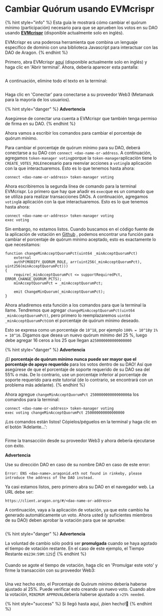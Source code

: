 # Cambiar Quórum usando EVMcrispr

{% hint style="info" %}
Esta guía le mostrará cómo cambiar el quórum mínimo (participación) necesario para que se aprueben los votos en su DAO usando [**EVMcrispr**](https://evm-crispr.blossom.software/#/) (disponible actualmente solo en inglés).

EVMcrispr es una poderosa herramienta que combina un lenguaje específico de dominio con una biblioteca Javascript para interactuar con las DAO de Aragon.
{% endhint %}

Primero, abra EVMcrispr [aquí](https://evm-crispr.blossom.software/#/) (disponible actualmente solo en inglés) y haga clic en 'Abrir terminal'. Ahora, debería aparecer esta pantalla:

<figure><img src="../../../../.gitbook/assets/crisper1.png" alt=""><figcaption></figcaption></figure>

A continuación, elimine todo el texto en la terminal:

<figure><img src="../../../../.gitbook/assets/crisper2.png" alt=""><figcaption></figcaption></figure>

Haga clic en 'Conectar' para conectarse a su proveedor Web3 (Metamask para la mayoría de los usuarios).

{% hint style="danger" %}
**Advertencia**

Asegúrese de conectar una cuenta a EVMcrispr que también tenga permiso de firma en su DAO.
{% endhint %}

Ahora vamos a escribir los comandos para cambiar el porcentaje de quórum mínimo.

Para cambiar el porcentaje de quórum mínimo para su DAO, deberá conectarse a su DAO con `connect <dao-name-or-address`. A continuación, agregamos `token-manager voting`porque la `token-manager`aplicación tiene lo `CREATE_VOTES_ROLE`necesario para reenviar acciones a `voting`la aplicación con la que interactuaremos. Esto es lo que tenemos hasta ahora:

```
connect <dao-name-or-address> token-manager voting
```

Ahora escribiremos la segunda línea de comando para la terminal EVMcrispr. Lo primero que hay que añadir es `exec`que es un comando que se utiliza para realizar transacciones DAOs. A continuación, agregamos `voting`la aplicación con la que interactuaremos. Esto es lo que tenemos hasta ahora:

```
connect <dao-name-or-address> token-manager voting
exec voting
```

Sin embargo, no estamos listos. Cuando buscamos en el código fuente de la aplicación de votación en [Github](https://github.com/aragon/aragon-apps/blob/631048d54b9cc71058abb8bd7c17f6738755d950/apps/voting/contracts/Voting.sol) , podemos encontrar una función para cambiar el porcentaje de quórum mínimo aceptado, esto es exactamente lo que necesitamos:

```solidity
function changeMinAcceptQuorumPct(uint64 _minAcceptQuorumPct)
    external
    authP(MODIFY_QUORUM_ROLE, arr(uint256(_minAcceptQuorumPct), uint256(minAcceptQuorumPct)))
{
    require(_minAcceptQuorumPct <= supportRequiredPct, ERROR_CHANGE_QUORUM_PCTS);
    minAcceptQuorumPct = _minAcceptQuorumPct;

    emit ChangeMinQuorum(_minAcceptQuorumPct);
}
```

Ahora añadiremos esta función a los comandos para que la terminal la llame. Tendremos que agregar `changeMinAcceptQuorumPct(uint64 _minAcceptQuorumPct)`, pero primero lo reemplazaremos `uint64 _minAcceptQuorumPct`con el porcentaje de quórum mínimo deseado.

Esto se expresa como un porcentaje de `10^18`, por ejemplo `100% = 10^18`y `1% = 10^16`. Digamos que desea un nuevo quórum mínimo del 25 %, luego debe agregar 16 ceros a los 25 que llegan a`250000000000000000`

{% hint style="danger" %}
**Advertencia**

¡El **porcentaje de quórum mínimo nunca puede ser mayor que el porcentaje de apoyo requerido** para los votos dentro de su DAO! Así que asegúrese de que el porcentaje de soporte requerido de su DAO sea del 55% o más. De lo contrario, use un porcentaje inferior al porcentaje de soporte requerido para este tutorial (de lo contrario, se encontrará con un problema más adelante).
{% endhint %}

Ahora agregue `changeMinAcceptQuorumPct 250000000000000000`a los comandos para la terminal:

```
connect <dao-name-or-address> token-manager voting
exec voting changeMinAcceptQuorumPct 250000000000000000
```

¡Los comandos están listos! Cópielos/péguelos en la terminal y haga clic en el botón 'Adelante...':

<figure><img src="../../../../.gitbook/assets/crisper3.png" alt=""><figcaption></figcaption></figure>

Firme la transacción desde su proveedor Web3 y ahora debería ejecutarse con éxito.

**Advertencia**

Use su dirección DAO en caso de su nombre DAO en caso de este error:

`Error: ENS <dao-name>.aragonid.eth not found in rinkeby, please introduce the address of the DAO instead.`

Ya casi estamos listos, pero primero abra su DAO en el navegador web. La URL debe ser:

`https://client.aragon.org/#/<dao-name-or-address>`

A continuación, vaya a la aplicación de votación, ya que este cambio ha generado automáticamente un voto. Ahora usted (y suficientes miembros de su DAO) deben aprobar la votación para que se apruebe:

<figure><img src="../../../../.gitbook/assets/crisper4.png" alt=""><figcaption></figcaption></figure>

{% hint style="danger" %}
**Advertencia**

La voluntad de cambio sólo podrá ser **promulgada** cuando se haya agotado el tiempo de votación restante. En el caso de este ejemplo, el Tiempo Restante es`23H:59M:12S`☝
{% endhint %}

​Cuando se agote el tiempo de votación, haga clic en 'Promulgar este voto' y firme la transacción con su proveedor Web3:

<figure><img src="../../../../.gitbook/assets/crisper5.png" alt=""><figcaption></figcaption></figure>

​Una vez hecho esto, el Porcentaje de Quórum mínimo debería haberse ajustado al 25%. Puede verificar esto creando un nuevo voto. Cuando abre la votación, `MINIMUM APPROVAL`debería haberse ajustado a `>25% needed`.

{% hint style="success" %}
Si llegó hasta aquí, ¡bien hecho!👏​​
{% endhint %}
